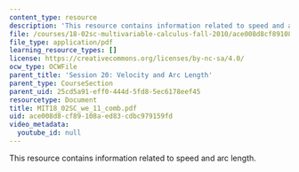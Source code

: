 ```yaml
---
content_type: resource
description: 'This resource contains information related to speed and arc length. '
file: /courses/18-02sc-multivariable-calculus-fall-2010/ace008d8cf89108aed83cdbc979159fd_MIT18_02SC_we_11_comb.pdf
file_type: application/pdf
learning_resource_types: []
license: https://creativecommons.org/licenses/by-nc-sa/4.0/
ocw_type: OCWFile
parent_title: 'Session 20: Velocity and Arc Length'
parent_type: CourseSection
parent_uid: 25cd5a91-eff0-444d-5fd8-5ec6178eef45
resourcetype: Document
title: MIT18_02SC_we_11_comb.pdf
uid: ace008d8-cf89-108a-ed83-cdbc979159fd
video_metadata:
  youtube_id: null
---
```

This resource contains information related to speed and arc length. 